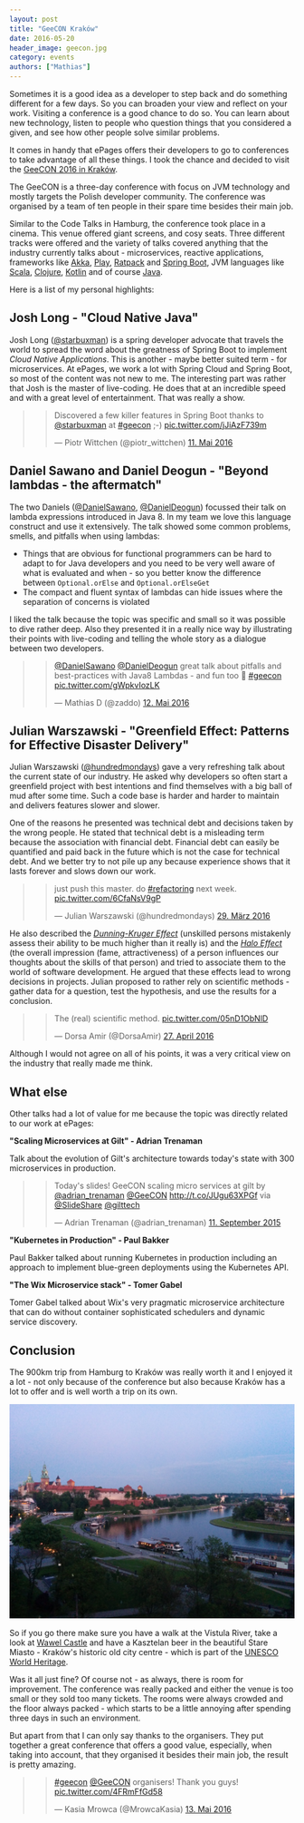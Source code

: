 ```yaml
---
layout: post
title: "GeeCON Kraków"
date: 2016-05-20
header_image: geecon.jpg
category: events
authors: ["Mathias"]
---
```


Sometimes it is a good idea as a developer to step back and do something different for a few days.
So you can broaden your view and reflect on your work.
Visiting a conference is a good chance to do so.
You can learn about new technology, listen to people who question things that you considered a given, and see how other people solve similar problems.

It comes in handy that ePages offers their developers to go to conferences to take advantage of all these things.
I took the chance and decided to visit the [GeeCON 2016 in Kraków](http://2016.geecon.org/).

The GeeCON is a three-day conference with focus on JVM technology and mostly targets the Polish developer community.
The conference was organised by a team of ten people in their spare time besides their main job.

Similar to the Code Talks in Hamburg, the conference took place in a cinema. This venue offered giant screens, and cosy seats.
Three different tracks were offered and the variety of talks covered anything that the industry currently talks about - microservices, reactive applications, frameworks like [Akka](http://akka.io/), [Play](https://playframework.com/), [Ratpack](https://ratpack.io/) and [Spring Boot](http://projects.spring.io/spring-boot/), JVM languages like [Scala](http://www.scala-lang.org/), [Clojure](https://clojure.org/), [Kotlin](https://kotlinlang.org/) and of course [Java](https://www.oracle.com/de/java/index.html).

Here is a list of my personal highlights:

## Josh Long - "Cloud Native Java"

Josh Long ([@starbuxman](https://twitter.com/starbuxman)) is a spring developer advocate that travels the world to spread the word about the greatness of Spring Boot to implement *Cloud Native Applications*.
This is another - maybe better suited term - for microservices.
At ePages, we work a lot with Spring Cloud and Spring Boot, so most of the content was not new to me.
The interesting part was rather that Josh is the master of live-coding.
He does that at an incredible speed and with a great level of entertainment.
That was really a show.

> <blockquote class="twitter-tweet" data-lang="de"><p lang="en" dir="ltr">Discovered a few killer features in Spring Boot thanks to <a href="https://twitter.com/starbuxman">@starbuxman</a> at <a href="https://twitter.com/hashtag/geecon?src=hash">#geecon</a> ;-) <a href="https://t.co/jJiAzF739m">pic.twitter.com/jJiAzF739m</a></p>&mdash; Piotr Wittchen (@piotr_wittchen) <a href="https://twitter.com/piotr_wittchen/status/730421205967228929">11. Mai 2016</a></blockquote>
<script async src="//platform.twitter.com/widgets.js" charset="utf-8"></script>

## Daniel Sawano and Daniel Deogun - "Beyond lambdas - the aftermatch"

The two Daniels ([@DanielSawano](https://twitter.com/DanielSawano), [@DanielDeogun](https://twitter.com/DanielDeogun)) focussed their talk on lambda expressions introduced in Java 8.
In my team we love this language construct and use it extensively.
The talk showed some common problems, smells, and pitfalls when using lambdas:

- Things that are obvious for functional programmers can be hard to adapt to for Java developers and you need to be very well aware of what is evaluated and when - so you better know the difference between `Optional.orElse` and `Optional.orElseGet`
- The compact and fluent syntax of lambdas can hide issues where the separation of concerns is violated

I liked the talk because the topic was specific and small so it was possible to dive rather deep.
Also they presented it in a really nice way by illustrating their points with live-coding and telling the whole story as a dialogue between two developers.

> <blockquote class="twitter-tweet" data-lang="de"><p lang="en" dir="ltr"><a href="https://twitter.com/DanielSawano">@DanielSawano</a> <a href="https://twitter.com/DanielDeogun">@DanielDeogun</a> great talk about pitfalls and best-practices with Java8 Lambdas - and fun too 💯 <a href="https://twitter.com/hashtag/geecon?src=hash">#geecon</a> <a href="https://t.co/gWpkvIozLK">pic.twitter.com/gWpkvIozLK</a></p>&mdash; Mathias D (@zaddo) <a href="https://twitter.com/zaddo/status/730666445688979456">12. Mai 2016</a></blockquote>
<script async src="//platform.twitter.com/widgets.js" charset="utf-8"></script>

## Julian Warszawski - "Greenfield Effect: Patterns for Effective Disaster Delivery"

Julian Warszawski ([@hundredmondays](https://twitter.com/hundredmondays)) gave a very refreshing talk about the current state of our industry.
He asked why developers so often start a greenfield project with best intentions and find themselves with a big ball of mud after some time.
Such a code base is harder and harder to maintain and delivers features slower and slower.

One of the reasons he presented was technical debt and decisions taken by the wrong people.
He stated that technical debt is a misleading term because the association with financial debt.
Financial debt can easily be quantified and paid back in the future which is not the case for technical debt.
And we better try to not pile up any because experience shows that it lasts forever and slows down our work.

> <blockquote class="twitter-tweet" data-lang="de"><p lang="en" dir="ltr">just push this master. do <a href="https://twitter.com/hashtag/refactoring?src=hash">#refactoring</a> next week. <a href="https://t.co/6CfaNsV9gP">pic.twitter.com/6CfaNsV9gP</a></p>&mdash; Julian Warszawski (@hundredmondays) <a href="https://twitter.com/hundredmondays/status/714920417215918084">29. März 2016</a></blockquote>
  <script async src="//platform.twitter.com/widgets.js" charset="utf-8"></script>

He also described the [*Dunning-Kruger Effect*](https://en.wikipedia.org/wiki/Dunning%E2%80%93Kruger_effect) (unskilled persons mistakenly assess their ability to be much higher than it really is) and the [*Halo Effect*](https://en.wikipedia.org/wiki/Halo_effect) (the overall impression (fame, attractiveness) of a person influences our thoughts about the skills of that person) and tried to associate them to the world of software development.
He argued that these effects lead to wrong decisions in projects.
Julian proposed to rather rely on scientific methods - gather data for a question, test the hypothesis, and use the results for a conclusion.

> <blockquote class="twitter-tweet" data-lang="de"><p lang="en" dir="ltr">The (real) scientific method. <a href="https://t.co/05nD1ObNlD">pic.twitter.com/05nD1ObNlD</a></p>&mdash; Dorsa Amir (@DorsaAmir) <a href="https://twitter.com/DorsaAmir/status/725130523694256128">27. April 2016</a></blockquote>
<script async src="//platform.twitter.com/widgets.js" charset="utf-8"></script>

Although I would not agree on all of his points, it was a very critical view on the industry that really made me think.

## What else

Other talks had a lot of value for me because the topic was directly related to our work at ePages:

 **"Scaling Microservices at Gilt" - Adrian Trenaman**

 Talk about the evolution of Gilt's architecture towards today's state with 300 microservices in production.

 > <blockquote class="twitter-tweet" data-cards="hidden" data-lang="de"><p lang="en" dir="ltr">Today&#39;s slides! GeeCON scaling micro services at gilt by <a href="https://twitter.com/adrian_trenaman">@adrian_trenaman</a> <a href="https://twitter.com/GeeCON">@GeeCON</a> <a href="http://t.co/JUgu63XPGf">http://t.co/JUgu63XPGf</a> via <a href="https://twitter.com/SlideShare">@SlideShare</a> <a href="https://twitter.com/gilttech">@gilttech</a></p>&mdash; Adrian Trenaman (@adrian_trenaman) <a href="https://twitter.com/adrian_trenaman/status/642320016831041536">11. September 2015</a></blockquote>
<script async src="//platform.twitter.com/widgets.js" charset="utf-8"></script>

 **"Kubernetes in Production" - Paul Bakker**

Paul Bakker talked about running Kubernetes in production including an approach to implement blue-green deployments using the Kubernetes API.

**"The Wix Microservice stack" - Tomer Gabel**

Tomer Gabel talked about Wix's very pragmatic microservice architecture that can do without container sophisticated schedulers and dynamic service discovery.

## Conclusion

The 900km trip from Hamburg to Kraków was really worth it and I enjoyed it a lot - not only because of the conference but also because Kraków has a lot to offer and is well worth a trip on its own.

![](/assets/img/pages/blog/images/blog-geecon-1.jpg)

So if you go there make sure you have a walk at the Vistula River, take a look at [Wawel Castle](http://www.wawel.krakow.pl/en/) and have a Kasztelan beer in the beautiful Stare Miasto - Kraków's historic old city centre - which is part of the [UNESCO World Heritage](http://whc.unesco.org/en/list/29).

Was it all just fine? Of course not - as always, there is room for improvement.
The conference was really packed and either the venue is too small or they sold too many tickets.
The rooms were always crowded and the floor always packed - which starts to be a little annoying after spending three days in such an environment.

But apart from that I can only say thanks to the organisers.
They put together a great conference that offers a good value, especially, when taking into account, that they organised it besides their main job, the result is pretty amazing.

> <blockquote class="twitter-tweet" data-lang="de"><p lang="en" dir="ltr"><a href="https://twitter.com/hashtag/geecon?src=hash">#geecon</a> <a href="https://twitter.com/GeeCON">@GeeCON</a> organisers! Thank you guys! <a href="https://t.co/4FRmFfGd58">pic.twitter.com/4FRmFfGd58</a></p>&mdash; Kasia Mrowca (@MrowcaKasia) <a href="https://twitter.com/MrowcaKasia/status/731125222758354944">13. Mai 2016</a></blockquote>
<script async src="//platform.twitter.com/widgets.js" charset="utf-8"></script>
